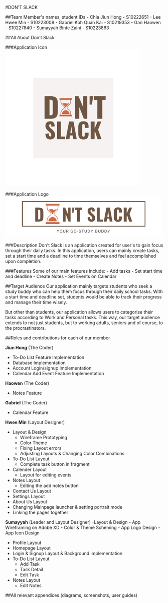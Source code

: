 #DON'T SLACK

##Team Member's names, student IDs
    - Chia Jiun Hong - S10222651
    - Lee Hwee Min - S10223008
    - Gabriel Koh Quan Kai - S10219353
    - Gan Haowen - S10227840
    - Sumayyah Binte Zaini - S10223863

##All About Don't Slack

###Application Icon
![app_icon](app/src/main/res/mipmap-xxxhdpi/ic_launcher_foreground.png)

###Application Logo
![app_icon](app/src/main/res/drawable/dont_slcak8.png)

###Description
Don't Slack is an application created for user's to gain focus through their daily tasks.
In this application, users can mainly create tasks, set a start time and a deadline to time themselves and feel 
accomplished upon completion. 

###Features
Some of our main features include:
    - Add tasks
    - Set start time and deadline
    - Create Notes
    - Set Events on Calendar

##Target Audience
Our application mainly targets students who seek a study buddy who can help them focus
through their daily school tasks. With a start time and deadline set, students would be able 
to track their progress and manage their time wisely. 

But other than students, our application allows users to categorise their tasks according
to Work and Personal tasks. This way, our target audience extends to not just students, but to working adults, 
seniors and of course, to the procrastinators. 

##Roles and contributions for each of our member

**Jiun Hong** (The Coder)
- To-Do List Feature Implementation
- Database Implementation
- Account Login/signup Implementation
- Calendar Add Event Feature Implementation

**Haowen** (The Coder)
- Notes Feature

**Gabriel** (The Coder)
- Calendar Feature

**Hwee Min** (Layout Designer)
- Layout & Design
    - Wireframe Prototyping
    - Color Theme
    - Fixing Layout errors
    - Adjusting Layouts & Changing Color Combinations
- To-Do List Layout
    - Complete task button in fragment
- Calender Layout
    - Layout for editing events
- Notes Layout
    - Editing the add notes button
- Contact Us Layout
- Settings Layout
- About Us Layout
- Changing Mainpage launcher & setting portrait mode
- Linking the pages together

**Sumayyah** (Leader and Layout Designer)
-Layout & Design 
    - App Wireframing on Adobe XD
    - Color & Theme Scheming
    - App Logo Design
    - App Icon Design
- Profile Layout
- Homepage Layout
- Login & Signup Layout & Background implementation
- To-Do List Layout
   - Add Task
   - Task Detail
   - Edit Task 
- Notes Layout
    - Edit Notes

##All relevant appendices (diagrams, screenshots, user guides)
